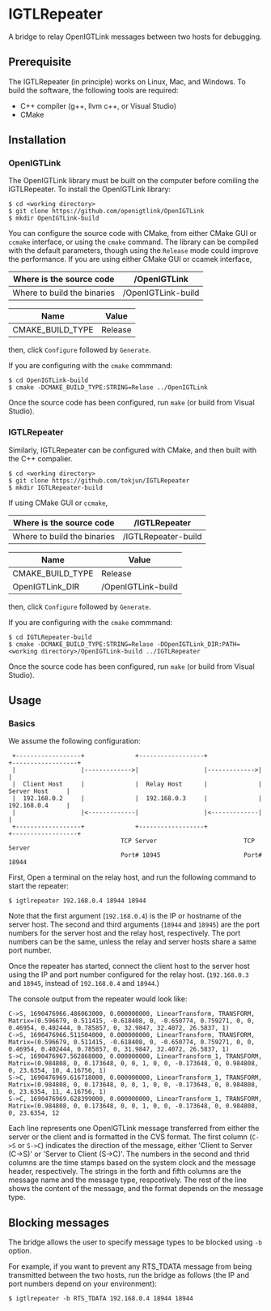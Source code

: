 # IGTLRepeater
A bridge to relay OpenIGTLink messages between two hosts for debugging.

## Prerequisite

The IGTLRepeater (in principle) works on Linux, Mac, and Windows. To build the software, the following tools are required:

- C++ compiler (g++, llvm c++, or Visual Studio)
- CMake

## Installation

### OpenIGTLink

The OpenIGTLink library must be built on the computer before comiling the IGTLRepeater. To install the OpenIGTLink library:

~~~~
$ cd <working directory>
$ git clone https://github.com/openigtlink/OpenIGTLink
$ mkdir OpenIGTLink-build
~~~~

You can configure the source code with CMake, from either CMake GUI or `ccmake` interface, or using the `cmake` command. The library can be compiled with the default parameters, though using the `Release` mode could improve the performance. If you are using either CMake GUI or ccamek interface,


| Where is the source code    | <working directory>/OpenIGTLink       |
|-----------------------------|---------------------------------------|
| Where to build the binaries | <working directory>/OpenIGTLink-build |




| Name             | Value                         |
|------------------|-------------------------------|
| CMAKE_BUILD_TYPE | Release                       |

then, click `Configure` followed by `Generate`.

If you are configuring with the `cmake` commmand:

~~~~
$ cd OpenIGTLink-build
$ cmake -DCMAKE_BUILD_TYPE:STRING=Relase ../OpenIGTLink
~~~~

Once the source code has been configured, run `make` (or build from Visual Studio).


### IGTLRepeater

Similarly, IGTLRepeater can be configured with CMake, and then built with the C++ compalier.

~~~~
$ cd <working directory>
$ git clone https://github.com/tokjun/IGTLRepeater
$ mkdir IGTLRepeater-build
~~~~

If using CMake GUI or `ccmake`, 


| Where is the source code    | <working directory>/IGTLRepeater       |
|-----------------------------|----------------------------------------|
| Where to build the binaries | <working directory>/IGTLRepeater-build |


| Name             | Value                                  |
|------------------|----------------------------------------|
| CMAKE_BUILD_TYPE | Release                                |
| OpenIGTLink_DIR  | <working directory>/OpenIGTLink-build  |


then, click `Configure` followed by `Generate`.

If you are configuring with the `cmake` commmand:

~~~~
$ cd IGTLRepeater-build
$ cmake -DCMAKE_BUILD_TYPE:STRING=Relase -DOpenIGTLink_DIR:PATH=<working directory>/OpenIGTLink-build ../IGTLRepeater
~~~~

Once the source code has been configured, run `make` (or build from Visual Studio).


## Usage

### Basics
We assume the following configuration:

~~~~
 +------------------+              +------------------+              +------------------+
 |                  |------------->|                  |------------->|                  |
 |  Client Host     |              |  Relay Host      |              |  Server Host     |
 |  192.168.0.2     |              |  192.168.0.3     |              |  192.168.0.4     |
 |                  |<-------------|                  |<-------------|                  |
 +------------------+              +------------------+              +------------------+
                               TCP Server                        TCP Server 
                               Port# 18945                       Port# 18944
~~~~
 
First, Open a terminal on the relay host, and run the following command to start the repeater:

~~~~
$ igtlrepeater 192.168.0.4 18944 18944
~~~~

Note that the first argument (`192.168.0.4`) is the IP or hostname of the server host. The second and third arguments (`18944` and `18945`) are the port numbers for the server host and the relay host, respectively. The port numbers can be the same, unless the relay and server hosts share a same port number.

Once the repeater has started, connect the client host to the server host using the IP and port number configured for the relay host. (`192.168.0.3` and `18945`, instead of `192.168.0.4` and `18944`.)


The console output from the repeater would look like:
~~~~
C->S, 1690476966.486063000, 0.000000000, LinearTransform, TRANSFORM, Matrix=(0.596679, 0.511415, -0.618408, 0, -0.650774, 0.759271, 0, 0, 0.46954, 0.402444, 0.785857, 0, 32.9847, 32.4072, 26.5837, 1)
C->S, 1690476966.511504000, 0.000000000, LinearTransform, TRANSFORM, Matrix=(0.596679, 0.511415, -0.618408, 0, -0.650774, 0.759271, 0, 0, 0.46954, 0.402444, 0.785857, 0, 31.9847, 32.4072, 26.5837, 1)
S->C, 1690476967.562868000, 0.000000000, LinearTransform_1, TRANSFORM, Matrix=(0.984808, 0, 0.173648, 0, 0, 1, 0, 0, -0.173648, 0, 0.984808, 0, 23.6354, 10, 4.16756, 1)
S->C, 1690476969.616718000, 0.000000000, LinearTransform_1, TRANSFORM, Matrix=(0.984808, 0, 0.173648, 0, 0, 1, 0, 0, -0.173648, 0, 0.984808, 0, 23.6354, 11, 4.16756, 1)
S->C, 1690476969.628399000, 0.000000000, LinearTransform_1, TRANSFORM, Matrix=(0.984808, 0, 0.173648, 0, 0, 1, 0, 0, -0.173648, 0, 0.984808, 0, 23.6354, 12
~~~~

Each line represents one OpenIGTLink message transferred from either the server or the client and is formatted in the CVS format. The first column (`C->S` or `S->C`) indicates the direction of the message, either 'Client to Server (C->S)' or 'Server to Client (S->C)'. The numbers in the second and thrid columns are the time stamps based on the system clock and the message header, respectively. The strings in the forth and fifth columns are the message name and the message type, respcetively. The rest of the line shows the content of the message, and the format depends on the message type.


## Blocking messages

The bridge allows the user to specify message types to be blocked using `-b` option. 

For example, if you want to prevent any RTS_TDATA message from being transmitted between the two hosts, run the bridge as follows (the IP and port numbers depend on your environment):

~~~~
$ igtlrepeater -b RTS_TDATA 192.168.0.4 18944 18944
~~~~






